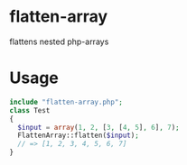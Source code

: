 # flatten-array
flattens nested php-arrays

# Usage
```php
include "flatten-array.php";
class Test
{
  $input = array(1, 2, [3, [4, 5], 6], 7);
  FlattenArray::flatten($input);
  // => [1, 2, 3, 4, 5, 6, 7]
}
```
